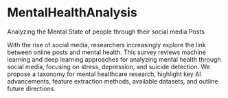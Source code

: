 # MentalHealthAnalysis
Analyzing the Mental State of people through their social media Posts

With the rise of social media, researchers increasingly explore the link between online posts and mental health. This survey reviews machine learning and deep learning approaches for analyzing mental health through social media, focusing on stress, depression, and suicide detection. We propose a taxonomy for mental healthcare research, highlight key AI advancements, feature extraction methods, available datasets, and outline future directions.

